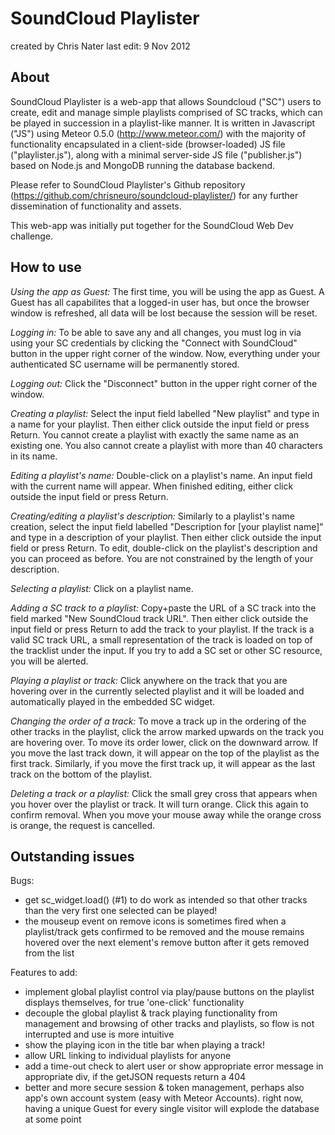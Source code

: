 SoundCloud Playlister
=====================

created by Chris Nater
last edit: 9 Nov 2012


About
-----

SoundCloud Playlister is a web-app that allows Soundcloud ("SC") users to create, edit and manage simple playlists comprised of SC tracks, which can be played in succession in a playlist-like manner. It is written in Javascript ("JS") using Meteor 0.5.0 (http://www.meteor.com/) with the majority of functionality encapsulated in a client-side (browser-loaded) JS file ("playlister.js"), along with a minimal server-side JS file ("publisher.js") based on Node.js and MongoDB running the database backend.

Please refer to SoundCloud Playlister's Github repository (https://github.com/chrisneuro/soundcloud-playlister/) for any further dissemination of functionality and assets.

This web-app was initially put together for the SoundCloud Web Dev challenge.


How to use
----------

*Using the app as Guest:*
The first time, you will be using the app as Guest. A Guest has all capabilites that a logged-in user has, but once the browser window is refreshed, all data will be lost because the session will be reset.

*Logging in:*
To be able to save any and all changes, you must log in via using your SC credentials by clicking the "Connect with SoundCloud" button in the upper right corner of the window. Now, everything under your authenticated SC username will be permanently stored.

*Logging out:*
Click the "Disconnect" button in the upper right corner of the window.

*Creating a playlist:*
Select the input field labelled "New playlist" and type in a name for your playlist. Then either click outside the input field or press Return. You cannot create a playlist with exactly the same name as an existing one. You also cannot create a playlist with more than 40 characters in its name.

*Editing a playlist's name:*
Double-click on a playlist's name. An input field with the current name will appear. When finished editing, either click outside the input field or press Return.

*Creating/editing a playlist's description:*
Similarly to a playlist's name creation, select the input field labelled "Description for [your playlist name]" and type in a description of your playlist. Then either click outside the input field or press Return. To edit, double-click on the playlist's description and you can proceed as before. You are not constrained by the length of your description.

*Selecting a playlist:*
Click on a playlist name.

*Adding a SC track to a playlist:*
Copy+paste the URL of a SC track into the field marked "New SoundCloud track URL". Then either click outside the input field or press Return to add the track to your playlist. If the track is a valid SC track URL, a small representation of the track is loaded on top of the tracklist under the input. If you try to add a SC set or other SC resource, you will be alerted.

*Playing a playlist or track:*
Click anywhere on the track that you are hovering over in the currently selected playlist and it will be loaded and automatically played in the embedded SC widget.

*Changing the order of a track:*
To move a track up in the ordering of the other tracks in the playlist, click the arrow marked upwards on the track you are hovering over. To move its order lower, click on the downward arrow. If you move the last track down, it will appear on the top of the playlist as the first track. Similarly, if you move the first track up, it will appear as the last track on the bottom of the playlist.

*Deleting a track or a playlist:*
Click the small grey cross that appears when you hover over the playlist or track. It will turn orange. Click this again to confirm removal. When you move your mouse away while the orange cross is orange, the request is cancelled.


Outstanding issues
------------------

Bugs:
 - get sc_widget.load() (#1) to do work as intended so that other tracks than the very first one selected can be played!
 - the mouseup event on remove icons is sometimes fired when a playlist/track gets confirmed to be removed and the mouse remains hovered over the next element's remove button after it gets removed from the list

Features to add:
 - implement global playlist control via play/pause buttons on the playlist displays themselves, for true 'one-click' functionality
 - decouple the global playlist & track playing functionality from management and browsing of other tracks and playlists, so flow is not interrupted and use is more intuitive
 - show the playing icon in the title bar when playing a track!
 - allow URL linking to individual playlists for anyone
 - add a time-out check to alert user or show appropriate error message in appropriate div, if the getJSON requests return a 404
 - better and more secure session & token management, perhaps also app's own account system (easy with Meteor Accounts). right now, having a unique Guest for every single visitor will explode the database at some point

